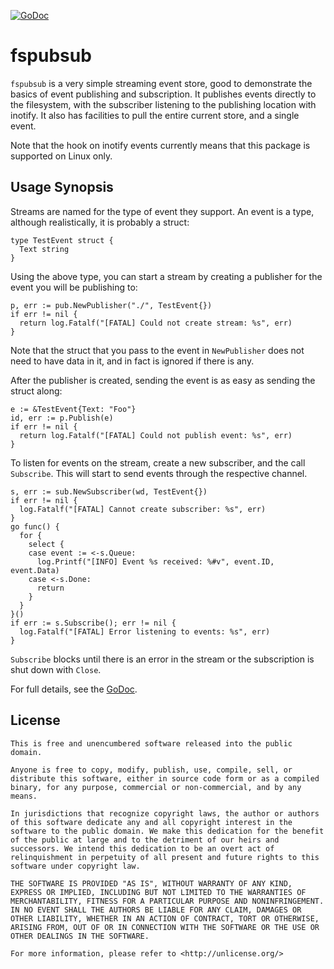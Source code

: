 [![GoDoc](https://godoc.org/github.com/vancluever/fspubsub?status.svg)](https://godoc.org/github.com/vancluever/fspubsub)

# fspubsub

`fspubsub` is a very simple streaming event store, good to demonstrate the
basics of event publishing and subscription. It publishes events directly to the
filesystem, with the subscriber listening to the publishing location with
inotify. It also has facilities to pull the entire current store, and a single
event.

Note that the hook on inotify events currently means that this package is
supported on Linux only.

## Usage Synopsis

Streams are named for the type of event they support. An event is a type,
although realistically, it is probably a struct:

```
type TestEvent struct {
  Text string
}
```

Using the above type, you can start a stream by creating a publisher for the
event you will be publishing to:

```
p, err := pub.NewPublisher("./", TestEvent{})
if err != nil {
  return log.Fatalf("[FATAL] Could not create stream: %s", err)
}
```

Note that the struct that you pass to the event in `NewPublisher` does not need
to have data in it, and in fact is ignored if there is any.

After the publisher is created, sending the event is as easy as sending the
struct along:

```
e := &TestEvent{Text: "Foo"}
id, err := p.Publish(e)
if err != nil {
  return log.Fatalf("[FATAL] Could not publish event: %s", err)
}
```

To listen for events on the stream, create a new subscriber, and the call
`Subscribe`. This will start to send events through the respective channel.

```
s, err := sub.NewSubscriber(wd, TestEvent{})
if err != nil {
  log.Fatalf("[FATAL] Cannot create subscriber: %s", err)
}
go func() {
  for {
    select {
    case event := <-s.Queue:
      log.Printf("[INFO] Event %s received: %#v", event.ID, event.Data)
    case <-s.Done:
      return
    }
  }
}()
if err := s.Subscribe(); err != nil {
  log.Fatalf("[FATAL] Error listening to events: %s", err)
}
```

`Subscribe` blocks until there is an error in the stream or the subscription is
shut down with `Close`.

For full details, see the [GoDoc](https://godoc.org/github.com/vancluever/fspubsub).

## License

```
This is free and unencumbered software released into the public domain.

Anyone is free to copy, modify, publish, use, compile, sell, or
distribute this software, either in source code form or as a compiled
binary, for any purpose, commercial or non-commercial, and by any
means.

In jurisdictions that recognize copyright laws, the author or authors
of this software dedicate any and all copyright interest in the
software to the public domain. We make this dedication for the benefit
of the public at large and to the detriment of our heirs and
successors. We intend this dedication to be an overt act of
relinquishment in perpetuity of all present and future rights to this
software under copyright law.

THE SOFTWARE IS PROVIDED "AS IS", WITHOUT WARRANTY OF ANY KIND,
EXPRESS OR IMPLIED, INCLUDING BUT NOT LIMITED TO THE WARRANTIES OF
MERCHANTABILITY, FITNESS FOR A PARTICULAR PURPOSE AND NONINFRINGEMENT.
IN NO EVENT SHALL THE AUTHORS BE LIABLE FOR ANY CLAIM, DAMAGES OR
OTHER LIABILITY, WHETHER IN AN ACTION OF CONTRACT, TORT OR OTHERWISE,
ARISING FROM, OUT OF OR IN CONNECTION WITH THE SOFTWARE OR THE USE OR
OTHER DEALINGS IN THE SOFTWARE.

For more information, please refer to <http://unlicense.org/>
```
